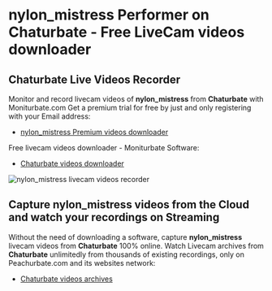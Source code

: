 # nylon_mistress Performer on Chaturbate - Free LiveCam videos downloader

## Chaturbate Live Videos Recorder

Monitor and record livecam videos of **nylon_mistress** from **Chaturbate** with Moniturbate.com
Get a premium trial for free by just and only registering with your Email address:
* [nylon_mistress Premium videos downloader](https://moniturbate.com/request-demo-licence-key.html)

Free livecam videos downloader - Moniturbate Software:
* [Chaturbate videos downloader](https://moniturbate.com/moniturbate-download-software.html)

![nylon_mistress livecam videos recorder](https://peachurnet.com/templates/moniturbate-software.png)


## Capture nylon_mistress videos from the Cloud and watch your recordings on Streaming

Without the need of downloading a software, capture **nylon_mistress** livecam videos from **Chaturbate** 100% online.
Watch Livecam archives from **Chaturbate** unlimitedly from thousands of existing recordings, only on Peachurbate.com and its websites network:
* [Chaturbate videos archives](https://peachurnet.com/)